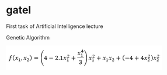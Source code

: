 # gatel
First task of Artificial Intelligence lecture

Genetic Algorithm

![Genetic Algortihm](formula.png)
